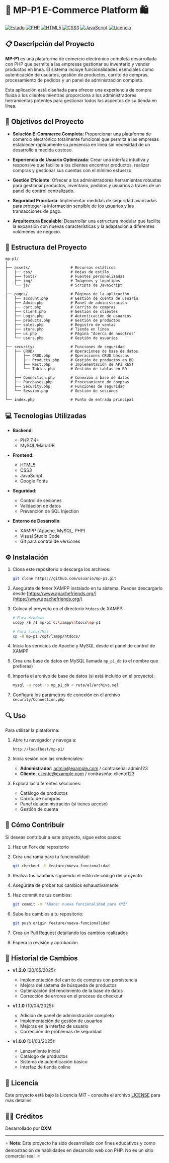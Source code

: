 # 🛒 MP-P1 E-Commerce Platform 🛍️

[![Estado](https://img.shields.io/badge/Estado-En%20Desarrollo-yellow)](https://github.com/username/mp-p1)
[![PHP](https://img.shields.io/badge/PHP-777BB4?style=flat&logo=php&logoColor=white)](https://www.php.net/)
[![HTML5](https://img.shields.io/badge/HTML5-E34F26?style=flat&logo=html5&logoColor=white)](https://developer.mozilla.org/es/docs/Web/HTML)
[![CSS3](https://img.shields.io/badge/CSS3-1572B6?style=flat&logo=css3&logoColor=white)](https://developer.mozilla.org/es/docs/Web/CSS)
[![JavaScript](https://img.shields.io/badge/JavaScript-F7DF1E?style=flat&logo=javascript&logoColor=black)](https://developer.mozilla.org/es/docs/Web/JavaScript)
[![Licencia](https://img.shields.io/badge/Licencia-MIT-blue.svg)](LICENSE)

## 📋 Descripción del Proyecto

**MP-P1** es una plataforma de comercio electrónico completa desarrollada con PHP que permite a las empresas gestionar su inventario y vender productos en línea. El sistema incluye funcionalidades esenciales como autenticación de usuarios, gestión de productos, carrito de compras, procesamiento de pedidos y un panel de administración completo.

Esta aplicación está diseñada para ofrecer una experiencia de compra fluida a los clientes mientras proporciona a los administradores herramientas potentes para gestionar todos los aspectos de su tienda en línea.

## 🚀 Objetivos del Proyecto

- **Solución E-Commerce Completa**: Proporcionar una plataforma de comercio electrónico totalmente funcional que permita a las empresas establecer rápidamente su presencia en línea sin necesidad de un desarrollo a medida costoso.

- **Experiencia de Usuario Optimizada**: Crear una interfaz intuitiva y responsive que facilite a los clientes encontrar productos, realizar compras y gestionar sus cuentas con el mínimo esfuerzo.

- **Gestión Eficiente**: Ofrecer a los administradores herramientas robustas para gestionar productos, inventario, pedidos y usuarios a través de un panel de control centralizado.

- **Seguridad Prioritaria**: Implementar medidas de seguridad avanzadas para proteger la información sensible de los usuarios y las transacciones de pago.

- **Arquitectura Escalable**: Desarrollar una estructura modular que facilite la expansión con nuevas características y la adaptación a diferentes volúmenes de negocio.

## 📁 Estructura del Proyecto

```
mp-p1/
│
├── assets/                  # Recursos estáticos
│   ├── css/                 # Hojas de estilo
│   ├── fonts/               # Fuentes personalizadas
│   ├── img/                 # Imágenes y logotipos
│   └── js/                  # Scripts de JavaScript
│
├── pages/                   # Páginas de la aplicación
│   ├── account.php          # Gestión de cuenta de usuario
│   ├── Admin.php            # Panel de administración
│   ├── cart.php             # Carrito de compras
│   ├── Client.php           # Gestión de clientes
│   ├── Login.php            # Autenticación de usuarios
│   ├── products.php         # Gestión de productos
│   ├── sales.php            # Registro de ventas
│   ├── store.php            # Tienda en línea
│   ├── us.php               # Página "Acerca de nosotros"
│   └── users.php            # Gestión de usuarios
│
├── security/                # Funciones de seguridad
│   ├── CRUD/                # Operaciones de base de datos
│   │   ├── CRUD.php         # Operaciones CRUD básicas
│   │   ├── Products.php     # Gestión de productos en BD
│   │   ├── Rest.php         # Implementación de API REST
│   │   └── Tables.php       # Gestión de tablas en BD
│   │
│   ├── Connection.php       # Conexión a base de datos
│   ├── Purchases.php        # Procesamiento de compras
│   ├── Security.php         # Funciones de seguridad
│   └── Session.php          # Gestión de sesiones
│
└── index.php                # Punto de entrada principal
```

## 💻 Tecnologías Utilizadas

- **Backend**:
  - PHP 7.4+
  - MySQL/MariaDB

- **Frontend**:
  - HTML5
  - CSS3
  - JavaScript
  - Google Fonts
  
- **Seguridad**:
  - Control de sesiones
  - Validación de datos
  - Prevención de SQL Injection

- **Entorno de Desarrollo**:
  - XAMPP (Apache, MySQL, PHP)
  - Visual Studio Code
  - Git para control de versiones

## ⚙️ Instalación

1. Clona este repositorio o descarga los archivos:
   ```bash
   git clone https://github.com/usuario/mp-p1.git
   ```

2. Asegúrate de tener XAMPP instalado en tu sistema. Puedes descargarlo desde [https://www.apachefriends.org/](https://www.apachefriends.org/)

3. Coloca el proyecto en el directorio `htdocs` de XAMPP:
   ```bash
   # Para Windows
   xcopy /E /I mp-p1 C:\xampp\htdocs\mp-p1
   
   # Para Linux/Mac
   cp -R mp-p1 /opt/lampp/htdocs/
   ```

4. Inicia los servicios de Apache y MySQL desde el panel de control de XAMPP

5. Crea una base de datos en MySQL llamada `mp_p1_db` (o el nombre que prefieras)

6. Importa el archivo de base de datos (si está incluido en el proyecto):
   ```bash
   mysql -u root -p mp_p1_db < ruta/al/archivo.sql
   ```

7. Configura los parámetros de conexión en el archivo `security/Connection.php`

## 🔍 Uso

Para utilizar la plataforma:

1. Abre tu navegador y navega a:
   ```
   http://localhost/mp-p1/
   ```

2. Inicia sesión con las credenciales:
   - **Administrador**: admin@example.com / contraseña: admin123
   - **Cliente**: cliente@example.com / contraseña: cliente123

3. Explora las diferentes secciones:
   - Catálogo de productos
   - Carrito de compras
   - Panel de administración (si tienes acceso)
   - Gestión de cuenta

## 🤝 Cómo Contribuir

Si deseas contribuir a este proyecto, sigue estos pasos:

1. Haz un Fork del repositorio
   
2. Crea una rama para tu funcionalidad:
   ```bash
   git checkout -b feature/nueva-funcionalidad
   ```

3. Realiza tus cambios siguiendo el estilo de código del proyecto

4. Asegúrate de probar tus cambios exhaustivamente

5. Haz commit de tus cambios:
   ```bash
   git commit -m "Añade: nueva funcionalidad para XYZ"
   ```

6. Sube los cambios a tu repositorio:
   ```bash
   git push origin feature/nueva-funcionalidad
   ```

7. Crea un Pull Request detallando los cambios realizados

8. Espera la revisión y aprobación

## 📝 Historial de Cambios

- **v1.2.0** (20/05/2025):
  - Implementación del carrito de compras con persistencia
  - Mejora del sistema de búsqueda de productos
  - Optimización del rendimiento de la base de datos
  - Corrección de errores en el proceso de checkout

- **v1.1.0** (10/04/2025):
  - Adición de panel de administración completo
  - Implementación de gestión de usuarios
  - Mejoras en la interfaz de usuario
  - Corrección de problemas de seguridad

- **v1.0.0** (01/03/2025):
  - Lanzamiento inicial
  - Catálogo de productos
  - Sistema de autenticación básico
  - Interfaz de tienda online

## 📄 Licencia

Este proyecto está bajo la Licencia MIT - consulta el archivo [LICENSE](LICENSE) para más detalles.

## 👨‍💻 Créditos

Desarrollado por **DXM** 

---

⭐️ **Nota**: Este proyecto ha sido desarrollado con fines educativos y como demostración de habilidades en desarrollo web con PHP. No es un sitio comercial real. ⭐️

